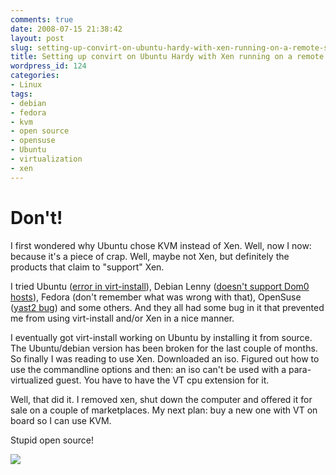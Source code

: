 ```yaml
---
comments: true
date: 2008-07-15 21:38:42
layout: post
slug: setting-up-convirt-on-ubuntu-hardy-with-xen-running-on-a-remote-server
title: Setting up convirt on Ubuntu Hardy with Xen running on a remote server
wordpress_id: 124
categories:
- Linux
tags:
- debian
- fedora
- kvm
- open source
- opensuse
- Ubuntu
- virtualization
- xen
---
```


# Don't!


I first wondered why Ubuntu chose KVM instead of Xen. Well, now I now: because it's a piece of crap. Well, maybe not Xen, but definitely the products that claim to "support" Xen.

I tried Ubuntu ([error in virt-install](https://bugs.launchpad.net/ubuntu/+source/virt-manager/+bug/237113)), Debian Lenny ([doesn't support Dom0 hosts](http://bugs.debian.org/cgi-bin/bugreport.cgi?bug=477441)), Fedora (don't remember what was wrong with that), OpenSuse ([yast2 bug](https://bugzilla.novell.com/show_bug.cgi?id=401525)) and some others. And they all had some bug in it that prevented me from using virt-install and/or Xen in a nice manner.

I eventually got virt-install working on Ubuntu by installing it from source. The Ubuntu/debian version has been broken for the last couple of months. So finally I was reading to use Xen. Downloaded an iso. Figured out how to use the commandline options and then: an iso can't be used with a para-virtualized guest. You have to have the VT cpu extension for it.

Well, that did it. I removed xen, shut down the computer and offered it for sale on a couple of marketplaces. My next plan: buy a new one with VT on board so I can use KVM.

Stupid open source!

[![](http://www.vanutsteen.nl/wp-content/uploads/2008/07/garfield_computer-275x300.jpg)](http://www.vanutsteen.nl/wp-content/uploads/2008/07/garfield_computer.jpg)
